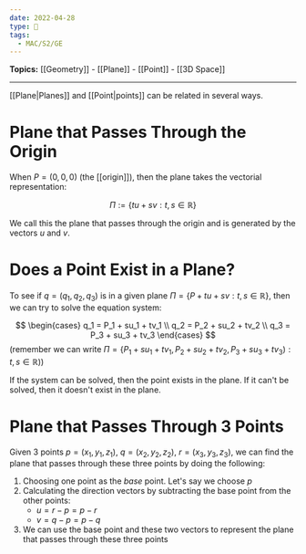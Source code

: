 ```yaml
---
date: 2022-04-28
type: 🧠
tags:
  - MAC/S2/GE
---
```


**Topics:** [[Geometry]] - [[Plane]] - [[Point]] - [[3D Space]]

---

[[Plane|Planes]] and [[Point|points]] can be related in several ways.

# Plane that Passes Through the Origin

When $P = (0, 0, 0)$ (the [[origin]]), then the plane takes the vectorial representation:

$$
\Pi := \{ tu + sv : t, s \in \mathbb{R} \}
$$

We call this the plane that passes through the origin and is generated by the vectors $u$ and $v$.

# Does a Point Exist in a Plane?

To see if $q = (q_1, q_2, q_3)$ is in a given plane $\Pi = \{ P + tu + sv : t, s \in \mathbb{R} \}$, then we can try to solve the equation system:

$$
\begin{cases}
q_1 = P_1 + su_1 + tv_1 \\
q_2 = P_2 + su_2 + tv_2 \\
q_3 = P_3 + su_3 + tv_3
\end{cases}
$$
(remember we can write $\Pi = \{ P_1 + su_1 + tv_1, P_2 + su_2 + tv_2, P_3 + su_3 + tv_3) : t, s \in \mathbb{R})$)

If the system can be solved, then the point exists in the plane. If it can't be solved, then it doesn't exist in the plane.

# Plane that Passes Through 3 Points

Given 3 points $p=(x_1, y_1, z_1)$, $q = (x_2, y_2, z_2)$, $r = (x_3, y_3, z_3)$, we can find the plane that passes through these three points by doing the following:

1. Choosing one point as the _base_ point. Let's say we choose $p$
2. Calculating the direction vectors by subtracting the base point from the other points:
	- $u = r-p = p-r$
	- $v = q-p = p-q$
3. We can use the base point and these two vectors to represent the plane that passes through these three points
